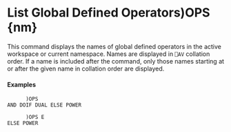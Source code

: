 




<h1 class="heading"><span class="name">List Global Defined Operators</span><span class="command">)OPS {nm}</span></h1>

This command displays the names of global defined operators in the active workspace or current namespace.  Names are displayed in `⎕AV` collation order.  If a name is included after the command, only those names starting at or after the given name in collation order are displayed.

#### Examples
```apl
      )OPS
AND DOIF DUAL ELSE POWER
 
      )OPS E
ELSE POWER
```



